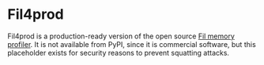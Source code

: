 # Fil4prod

Fil4prod is a production-ready version of the open source [Fil memory profiler](https://pythonspeed.com/fil).
It is not available from PyPI, since it is commercial software, but this placeholder exists for security reasons to prevent squatting attacks.
